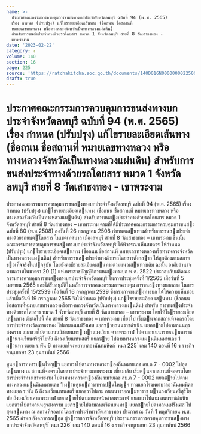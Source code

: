 ```yaml
---
name: >-
  ประกาศคณะกรรมการควบคุมการขนส่งทางบกประจำจังหวัดลพบุรี ฉบับที่ 94 (พ.ศ. 2565)
  เรื่อง กำหนด (ปรับปรุง) แก้ไขรายละเอียดเส้นทาง (ชื่อถนน ชื่อสถานที่
  หมายเลขทางหลวง หรือทางหลวงจังหวัดเป็นทางหลวงแผ่นดิน)
  สำหรับการขนส่งประจำทางด้วยรถโดยสาร หมวด 1 จังหวัดลพบุรี สายที่ 8 วัดเสาธงทอง -
  เขาพระงาม
date: '2023-02-22'
category: ง
volume: 140
section: 16
page: 225
source: 'https://ratchakitcha.soc.go.th/documents/140D016N0000000022500.pdf'
draft: true
---
```


# ประกาศคณะกรรมการควบคุมการขนส่งทางบกประจำจังหวัดลพบุรี ฉบับที่ 94 (พ.ศ. 2565) เรื่อง กำหนด (ปรับปรุง) แก้ไขรายละเอียดเส้นทาง (ชื่อถนน ชื่อสถานที่ หมายเลขทางหลวง หรือทางหลวงจังหวัดเป็นทางหลวงแผ่นดิน) สำหรับการขนส่งประจำทางด้วยรถโดยสาร หมวด 1 จังหวัดลพบุรี สายที่ 8 วัดเสาธงทอง - เขาพระงาม

ประกาศคณะกรรมการควบคุมการขนสงทางบกประจําจังหวัดลพบุรี ฉบับที่ 94 (พ.ศ. 2565) เรื่อง กําหนด (ปรับปรุง) แกไขรายละเอียดเสนทาง (ชื่อถนน ชื่อสถานที่ หมายเลขทางหลวง หรือทางหลวงจังหวัดเป็นทางหลวงแผนดิน) สําหรับการขนสงประจําทางด้วยรถโดยสาร หมวด 1 จังหวัดลพบุรี สายที่ 8 วัดเสาธงทอง – เขาพระงาม ตามที่ได้มีประกาศคณะกรรมการควบคุมการขนสง ฉบับที่ 80 (พ.ศ.2508) ลงวันที่ 26 กรกฎาคม 2508 กําหนดเสนทางสําหรับการขนสงประจําทางด้วยรถยนตโดยสาร ในเขตเทศบาล เมืองลพบุรี สายที่ 8 วัดเสาธงทอง – เขาพระงาม ขึ้นนั้น คณะกรรมการควบคุมการขนสงทางบกประจําจังหวัดลพบุรี ได้พิจารณาเห็นสมควร ให้กําหนด (ปรับปรุง) แกไขรายละเอียดเสนทาง (ชื่อถนน ชื่อสถานที่ หมายเลขทางหลวงหรือทางหลวงจังหวัด เป็นทางหลวงแผนดิน) สําหรับการขนสงประจําทางด้วยรถโดยสารดังกลาว ให้ถูกต้องตามสภาพ ขอเท็จจริงในปจจุบัน โดยยังคงมีรายละเอียดเสนทางตามแนวเสนทางเดิม ฉะนั้น อาศัยอํานาจตามความในมาตรา 20 (1) แห่งพระราชบัญญัติการขนสงทางบก พ.ศ. 2522 ประกอบกับมติคณะกรรมการควบคุมการขนสงทางบกประจําจังหวัดลพบุรี ในการประชุมครั้งที่ 1/2565 เมื่อวันที่ 5 เมษายน 2565 และได้รับอนุมัติในหลักการจากคณะกรรมการควบคุม การขนสงทางบกกลาง ในการประชุมครั้งที่ 15/2539 เมื่อวันที่ 16 กรกฎาคม 2539 ซึ่งกรมการขนสงทางบก ได้ให้ความเห็นชอบแล้วเมื่อวันที่ 19 กรกฎาคม 2565 จึงให้กําหนด (ปรับปรุง) แกไขรายละเอียด เสนทาง (ชื่อถนน ชื่อสถานที่หมายเลขทางหลวงหรือทางหลวงจังหวัดเป็นทางหลวงแผนดิน) สําหรับ การขนสงประจําทางด้วยรถโดยสาร หมวด 1 จังหวัดลพบุรี สายที่ 8 วัดเสาธงทอง – เขาพระงาม โดยให้ใชรายละเอียดเสนทาง ดังต่อไปนี้ คือ สายที่ 8 วัดเสาธงทอง – เขาพระงาม เที่ยวไป เริ่มตนจากสถานที่จอดรถโดยสารประจําทางวัดเสาธงทอง ไปตามถนนฝรั่งเศส แยกซายถนนราชดําเนิน แยกซายไปตามถนนสุรสงคราม แยกขวาไปตามถนนวิชาเยนทร ผานวงเวียน ศาลพระกาฬ ไปตามถนนนารายณมหาราช ผานวงเวียนศรีสุริโยทัย ถึงวงเวียนเทพสตรี แยกซาย ไปตามทางหลวงแผนดินหมายเลข 1 ผานทา งแยก ร.พัน 6 ทางแยกโรงพยาบาลอานันทมหิดล ้ หนา 225 ่ เลม 140 ตอนที่ 16 ง ราชกิจจานุเบกษา 23 กุมภาพันธ์ 2566

ศูนยการทหารปนใหญฯ แยกขวาไปตามทางหลวงทองถิ่นหมายเลข ลบ.ถ 7 - 0002 ไปสุดเสนทาง ณ สถานที่จอดรถโดยสารประจําทางเขาพระงาม เที่ยวกลับ เริ่มตนจากสถานที่จอดรถโดยสารประจําทางเขาพระงาม ไปตามทางหลวงทองถิ่น หมายเลข ลบ.ถ 7 - 0002 แยกซายไปตามทางหลวงแผนดินหมายเลข 1 ผานศูนยการทหารปนใหญฯ ทางแยกโรงพยาบาลอานันทมหิดล ทางแยก ร.พัน 6 ถึงวงเวียนเทพสตรี แยกขวาไปตาม ถนนนารายณมหาราช ผานวงเวียนศรีสุริโยทัย ถึงวงเวียนศาลพระกาฬ แยกซายไปตามถนนหน้าศาลพระกาฬ แยกขวาไปตาม ถนนราชดําเนิน แยกขวาไปตามถนนสุรสงคราม แยกซายไปตามถนนวิชาเยนทร แยกซายไปตามถนนฝรั่งเศส ไปสุดเสนทาง ณ สถานที่จอดรถโดยสารประจําทางวัดเสาธงทอง ประกาศ ณ วันที่ 1 พฤศจิกายน พ.ศ. 2565 อําพล อังคภากรณกุล ผู้วาราชการจังหวัดลพบุรี ประธานกรรมการควบคุมการขนสงทางบกประจําจังหวัดลพบุรี ้ หนา 226 ่ เลม 140 ตอนที่ 16 ง ราชกิจจานุเบกษา 23 กุมภาพันธ์ 2566

